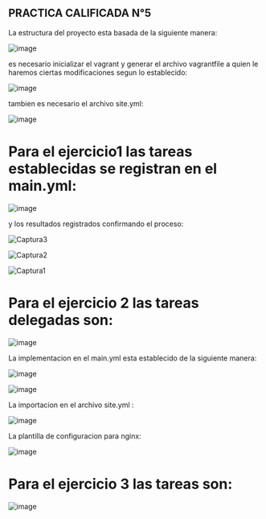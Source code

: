 ## PRACTICA CALIFICADA N°5

La estructura del proyecto esta basada de la siguiente manera:

![image](https://github.com/user-attachments/assets/4bd2506e-2e58-4119-83fa-b04f49a83b75)

es necesario inicializar el vagrant y generar el archivo vagrantfile a quien le haremos ciertas modificaciones segun lo establecido:

![image](https://github.com/user-attachments/assets/0ec9eec8-89d7-4299-925b-9ed3f874e905)

tambien es necesario el archivo site.yml:

![image](https://github.com/user-attachments/assets/53721f01-ac84-4432-8275-6095c3eaabd7)

# Para el ejercicio1 las tareas establecidas se registran en el main.yml:

![image](https://github.com/user-attachments/assets/a9749e7d-7428-4044-beb7-79df60ab0240)

y los resultados registrados confirmando el proceso:


![Captura3](https://github.com/user-attachments/assets/ed461e35-8166-489d-9f0b-b66a644daf7c)


![Captura2](https://github.com/user-attachments/assets/491dffc8-cff9-4c63-8ad3-8f1626e05318)


![Captura1](https://github.com/user-attachments/assets/711a1624-a5cf-42e8-871a-b9688efface8)


# Para el ejercicio 2 las tareas delegadas son:

![image](https://github.com/user-attachments/assets/cd272cf3-ee02-4e3a-9782-e851a1825dfa)

La implementacion en el main.yml esta establecido de la siguiente manera:

![image](https://github.com/user-attachments/assets/a1b0a603-ceef-49be-bdce-e5fdbf382de0)


![image](https://github.com/user-attachments/assets/7760c39f-4c37-4380-9718-8db53abf7a3d)

La importacion en el archivo site.yml :

![image](https://github.com/user-attachments/assets/55b7e522-455f-4d9e-a9ce-419ee7177615) 

La plantilla de configuracion para nginx:

![image](https://github.com/user-attachments/assets/1f7ed985-b036-46c7-b741-d8e69dcded4a)


# Para el ejercicio 3 las tareas son:

![image](https://github.com/user-attachments/assets/e1cd8778-cd19-4f79-86c6-db1e85e8a0b7)



